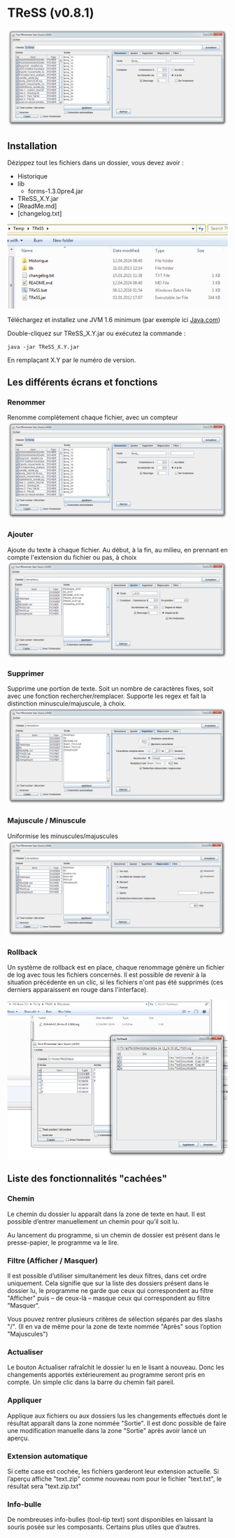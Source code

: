 # TReSS (v0.8.1)

![install-bot](.readme-screenshots/tress_ui.png)

## Installation

Dézippez tout les fichiers dans un dossier, vous devez avoir :

- Historique
- lib
  - forms-1.3.0pre4.jar
- TReSS_X.Y.jar
- [ReadMe.md]
- [changelog.txt]

![install-bot](.readme-screenshots/install_folder.png)

Téléchargez et installez une JVM 1.6 minimum (par exemple ici [Java.com](http://www.java.com/fr/download/))

Double-cliquez sur TReSS_X.Y.jar ou exécutez la commande : 

```
java -jar TReSS_X.Y.jar
```

En remplaçant X.Y par le numéro de version.

## Les différents écrans et fonctions

### Renommer
Renomme complètement chaque fichier, avec un compteur
![install-bot](.readme-screenshots/tress_ui_rename.png)

### Ajouter
Ajoute du texte à chaque fichier.
Au début, à la fin, au milieu, en prennant en compte l'extension du fichier ou pas, à choix
![install-bot](.readme-screenshots/tress_ui_add.png)

### Supprimer
Supprime une portion de texte.
Soit un nombre de caractères fixes, soit avec une fonction rechercher/remplacer.
Supporte les regex et fait la distinction minuscule/majuscule, à choix.
![install-bot](.readme-screenshots/tress_ui_delete.png)

### Majuscule / Minuscule
Uniformise les minuscules/majuscules
![install-bot](.readme-screenshots/tress_ui_uppercase.png)

### Rollback

Un système de rollback est en place, chaque renommage génère un fichier de log avec tous les fichiers concernés.
Il est possible de revenir à la situation précédente en un clic, si les fichiers n'ont pas été supprimés (ces derniers apparaissent en rouge dans l'interface).

![install-bot](.readme-screenshots/tress_ui_rollback.png)

## Liste des fonctionnalités "cachées"

### Chemin

Le chemin du dossier lu apparaît dans la zone de texte en haut. Il est possible d’entrer manuellement un chemin pour qu’il soit lu.

Au lancement du programme, si un chemin de dossier est présent dans le presse-papier, le programme va le lire.

### Filtre (Afficher / Masquer)

Il est possible d’utiliser simultanément les deux filtres, dans cet ordre uniquement. Cela signifie que sur la liste des dossiers présent dans le dossier lu, le programme ne garde que ceux qui correspondent au filtre "Afficher" puis – de ceux-là – masque ceux qui correspondent au filtre "Masquer".

Vous pouvez rentrer plusieurs critères de sélection séparés par des slashs "/". (Il en va de même pour la zone de texte nommée "Après" sous l’option "Majuscules")

### Actualiser

Le bouton Actualiser rafraîchit le dossier lu en le lisant à nouveau. Donc les changements apportés extérieurement au programme seront pris en compte. Un simple clic dans la barre du chemin fait pareil.

### Appliquer

Applique aux fichiers ou aux dossiers lus les changements effectués dont le résultat apparaît dans la zone nommée "Sortie". Il est donc possible de faire une modification manuelle dans la zone "Sortie" après avoir lancé un aperçu.

### Extension automatique

Si cette case est cochée, les fichiers garderont leur extension actuelle. Si l’aperçu affiche "text.zip" comme nouveau nom pour le fichier "text.txt", le résultat sera "text.zip.txt"

### Info-bulle

De nombreuses info-bulles (tool-tip text) sont disponibles en laissant la souris posée sur les composants. Certains plus utiles que d’autres.